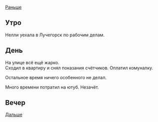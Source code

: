 [Раньше](2021.05.22.md)  
## Утро
Нелли уехала в Лучегорск по рабочим делам.
## День
На улице всё ещё жарко.  
Сходил в квартиру и снял показания счётчиков. Оплатил комуналку.

Остальное время ничего особенного не делал.

Много времени потратил на ютуб. Незачёт.
## Вечер
[Дальше](2021.05.24.md)

